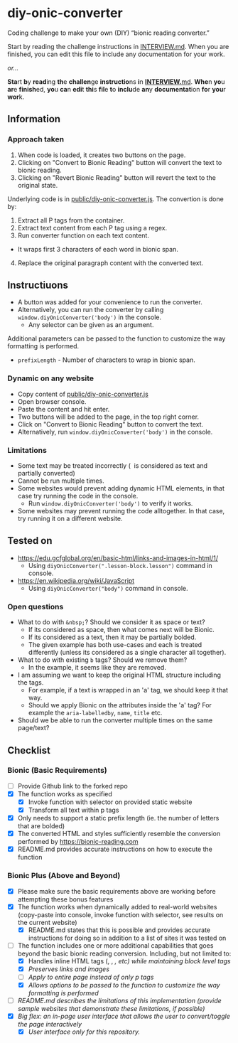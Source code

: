 # diy-onic-converter
Coding challenge to make your own (DIY) “bionic reading converter.”

Start by reading the challenge instructions in [INTERVIEW.md](./INTERVIEW.md). When you are finished, you can edit this file to include any documentation for your work.

_or…_

**Sta**rt **b**y **read**ing **th**e **challen**ge **instructio**ns **i**n **[INTERVIEW.](./INTERVIEW.md)**[md](./INTERVIEW.md). **Whe**n **yo**u **ar**e **finish**ed, **yo**u **ca**n **edi**t **thi**s **fil**e **t**o **inclu**de **an**y **documentat**ion **fo**r **you**r **wor**k.

## Information

### Approach taken

1. When code is loaded, it creates two buttons on the page.
2. Clicking on "Convert to Bionic Reading" button will convert the text to bionic reading.
3. Clicking on "Revert Bionic Reading" button will revert the text to the original state.

Underlying code is in [public/diy-onic-converter.js](./public/diy-onic-converter.js).
The convertion is done by:

1. Extract all P tags from the container.
2. Extract text content from each P tag using a regex.
3. Run converter function on each text content.
  * It wraps first 3 characters of each word in bionic span.
4. Replace the original paragraph content with the converted text.

## Instructiuons
* A button was added for your convenience to run the converter.
* Alternatively, you can run the converter by calling `window.diyOnicConverter('body')` in the console.
  * Any selector can be given as an argument.

Additional parameters can be passed to the function to customize the way formatting is performed.
* `prefixLength` - Number of characters to wrap in bionic span.

### Dynamic on any website

* Copy content of [public/diy-onic-converter.js](./public/diy-onic-converter.js)
* Open browser console.
* Paste the content and hit enter.
* Two buttons will be added to the page, in the top right corner.
* Click on "Convert to Bionic Reading" button to convert the text.
* Alternatively, run `window.diyOnicConverter('body')` in the console.

### Limitations

* Some text may be treated incorrectly (&nbsp; is considered as text and partially converted)
* Cannot be run multiple times.
* Some websites would prevent adding dynamic HTML elements, in that case try running the code in the console.
  * Run `window.diyOnicConverter('body')` to verify it works.
* Some websites may prevent running the code alltogether. In that case, try running it on a different website.

## Tested on

* https://edu.gcfglobal.org/en/basic-html/links-and-images-in-html/1/
  * Using `diyOnicConverter(".lesson-block.lesson")` command in console.
* https://en.wikipedia.org/wiki/JavaScript
  * Using `diyOnicConverter("body")` command in console.

### Open questions
* What to do with `&nbsp;`? Should we consider it as space or text?
  * If its considered as space, then what comes next will be Bionic.
  * If its considered as a text, then it may be partially bolded.
  * The given example has both use-cases and each is treated differently (unless its considered as a single character all together).
* What to do with existing `b` tags? Should we remove them?
  * In the example, it seems like they are removed.
* I am assuming we want to keep the original HTML structure including the tags.
  * For example, if a text is wrapped in an 'a' tag, we should keep it that way.
  * Should we apply Bionic on the attributes inside the 'a' tag? For example the `aria-labelledby`, `name`, `title` etc.
* Should we be able to run the converter multiple times on the same page/text?

## Checklist

### Bionic (Basic Requirements)
- [ ] Provide Github link to the forked repo
- [x] The function works as specified
  - [x] Invoke function with selector on provided static website
  - [x] Transform all text within p tags
- [x] Only needs to support a static prefix length (ie. the number of letters that are bolded)
- [x] The converted HTML and styles sufficiently resemble the conversion performed by https://bionic-reading.com
- [x] README.md provides accurate instructions on how to execute the function

### Bionic Plus (Above and Beyond)
- [x] Please make sure the basic requirements above are working before attempting these bonus features
- [x] The function works when dynamically added to real-world websites (copy-paste into console, invoke function with selector, see results on the current website)
  - [x] README.md states that this is possible and provides accurate instructions for doing so in addition to a list of sites it was tested on
- [ ] The function includes one or more additional capabilities that goes beyond the basic bionic reading conversion. Including, but not limited to:
  - [x] Handles inline HTML tags (<span>, <a>, <em>, etc) while maintaining block level tags
  - [x] Preserves links and images
  - [ ] Apply to entire page instead of only p tags
  - [x] Allows options to be passed to the function to customize the way formatting is performed
- [ ] README.md describes the limitations of this implementation (provide sample websites that demonstrate these limitations, if possible)
- [x] Big flex: an in-page user interface that allows the user to convert/toggle the page interactively
  - [x] User interface only for this repository.